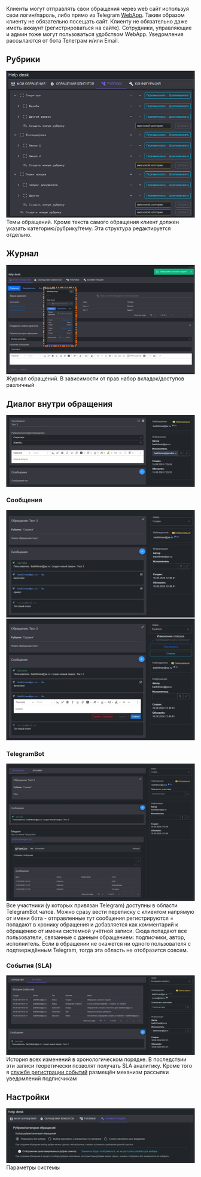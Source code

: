 Клиенты могут отправлять свои обращения через web сайт используя свои логин/пароль, либо прямо из Telegram [WebApp](https://core.telegram.org/bots/webapps). Таким образом клиенту не обязательно посещать сайт. Клиенту не обязательно даже иметь аккаунт (регистрироваться на сайте). Сотрудники, управляющие и админ тоже могут пользоваться удобством WebApp. Уведомления рассылаются от бота Телеграм и/или Email.

## Рубрики
![рубрики](img/rubric-view.png)
Темы обращений. Кроме текста самого обращения клиент должен указать категорию/рубрику/тему. Эта структура редактируется отдельно.

## Журнал
![журнал](img/journal.png)
Журнал обращений. В зависимости от прав набор вкладок/доступов различный

## Диалог внутри обращения
![issue card body edit](img/issue-card-edit-body.png)

### Сообщения
![messages - issue card](img/issue-card-messages.png)
![messages (edit) - issue card](img/issue-card-messages-edit.png)

### TelegramBot
![ss](img/issue-main.png)
Все участники (у которых привязан Telegram) доступны в области TelegramBot чатов. Можно сразу вести переписку с клиентом напрямую от имени бота - отправленные тут сообщения регистрируются = попадают в хронику обращения и добавляется как комментарий к обращению от имени системной учётной записи. Сюда попадают все пользователи, связанные с данным обращением: подписчики, автор, исполнитель. Если в обращении не окажется ни одного пользователя с подтверждённым Telegram, тогда эта область не отобразится совсем.

### События (SLA)
![хроника - issue card](img/issue-card-pulse-journal.png)
История всех изменений в хронологическом порядке. В последствии эти записи теоретически позволят получать SLA аналитику. Кроме того в [службе регистрации событий](/HelpdeskService/Services/Receives/issues/pulse/PulseIssueReceive.cs) размещён механизм рассылки уведомлений подписчикам

## Настройки
![настройки](img/configs.png)
Параметры системы